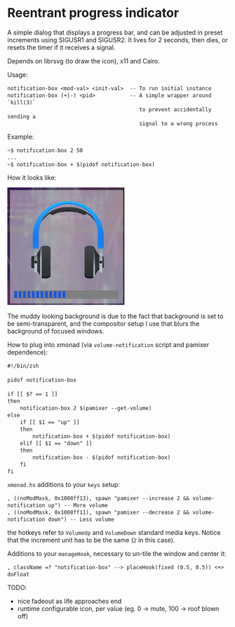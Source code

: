 # Reentrant progress indicator

A simple dialog that displays a progress bar, and can be adjusted in
preset increments using SIGUSR1 and SIGUSR2. It lives for 2 seconds, then dies,
or resets the timer if it receives a signal.

Depends on librsvg (to draw the icon), x11 and Cairo.


Usage:
```
notification-box <mod-val> <init-val>  -- To run initial instance
notification-box (+|-) <pid>           -- A simple wrapper around `kill(3)`
                                          to prevent accidentally sending a
                                          signal to a wrong process
```


Example:
```
~$ notification-box 2 50
...
~$ notification-box + $(pidof notification-box)
```


How it looks like:

![Screenshot](https://github.com/machinedgod/reentrant-progress-notificator/blob/master/screenshot.png?raw=true)

The muddy looking background is due to the fact that background is set to be
semi-transparent, and the compositor setup I use that blurs the background of
focused windows.


How to plug into xmonad (via `volume-notification` script and pamixer dependence):
```
#!/bin/zsh

pidof notification-box

if [[ $? == 1 ]]
then
    notification-box 2 $(pamixer --get-volume)
else
    if [[ $1 == "up" ]]
    then
        notification-box + $(pidof notification-box)
    elif [[ $1 == "down" ]]
    then
        notification-box - $(pidof notification-box)
    fi
fi
```

`xmonad.hs` additions to your `keys` setup:
```
, ((noModMask, 0x1008ff13), spawn "pamixer --increase 2 && volume-notification up") -- More volume
, ((noModMask, 0x1008ff11), spawn "pamixer --decrease 2 && volume-notification down") -- Less volume
```
the hotkeys refer to `VolumeUp` and `VolumeDown` standard media keys.
Notice that the increment unit has to be the same (`2` in this case).


Additions to your `manageHook`, necessary to un-tile the window and center
it:
```
, className =? "notification-box" --> placeHook(fixed (0.5, 0.5)) <+> doFloat
```


TODO:
- nice fadeout as life approaches end
- runtime configurable icon, per value (eg. 0 -> mute, 100 -> roof blown off)
